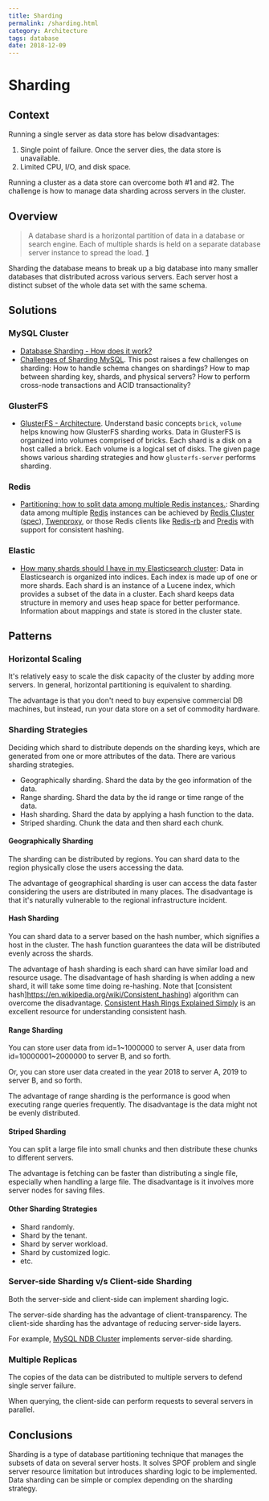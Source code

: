```yaml
---
title: Sharding
permalink: /sharding.html
category: Architecture
tags: database
date: 2018-12-09
---
```


# Sharding

## Context

Running a single server as data store has below disadvantages:

1. Single point of failure. Once the server dies, the data store is unavailable.
2. Limited CPU, I/O, and disk space.

Running a cluster as a data store can overcome both #1 and #2. The challenge is how to manage data sharding across servers in the cluster.

## Overview

> A database shard is a horizontal partition of data in a database or search engine. Each of multiple shards is held on a separate database server instance to spread the load. [1]

[1]: https://en.wikipedia.org/wiki/Shard_(database_architecture)

Sharding the database means to break up a big database into many smaller databases that distributed across various servers. Each server host a distinct subset of the whole data set with the same schema.

## Solutions

### MySQL Cluster

* [Database Sharding - How does it work?](https://severalnines.com/blog/database-sharding-how-does-it-work)
* [Challenges of Sharding MySQL](https://www.clustrix.com/bettersql/challenges-sharding-mysql/). This post raises a few challenges on sharding: How to handle schema changes on shardings? How to map between sharding key, shards, and physical servers? How to perform cross-node transactions and ACID transactionality?

### GlusterFS

* [GlusterFS - Architecture](https://docs.gluster.org/en/latest/Quick-Start-Guide/Architecture/). Understand basic concepts `brick`, `volume` helps knowing how GlusterFS sharding works. Data in GlusterFS is organized into volumes comprised of bricks. Each shard is a disk on a host called a brick. Each volume is a logical set of disks. The given page shows various sharding strategies and how `glusterfs-server` performs sharding.

### Redis

* [Partitioning: how to split data among multiple Redis instances.](https://redis.io/topics/partitioning): Sharding data among multiple [Redis](https://redis.io) instances can be achieved by [Redis Cluster](https://redis.io/topics/cluster-tutorial) ([spec](https://redis.io/topics/cluster-spec)), [Twenproxy](https://github.com/twitter/twemproxy), or those Redis clients like [Redis-rb](https://github.com/redis/redis-rb) and [Predis](https://github.com/nrk/predis) with support for consistent hashing.

### Elastic

* [How many shards should I have in my Elasticsearch cluster](https://www.elastic.co/cn/blog/how-many-shards-should-i-have-in-my-elasticsearch-cluster): Data in Elasticsearch is organized into indices. Each index is made up of one or more shards. Each shard is an instance of a Lucene index, which provides a subset of the data in a cluster. Each shard keeps data structure in memory and uses heap space for better performance. Information about mappings and state is stored in the cluster state.

## Patterns

### Horizontal Scaling

It's relatively easy to scale the disk capacity of the cluster by adding more servers. In general, horizontal partitioning is equivalent to sharding.

The advantage is that you don't need to buy expensive commercial DB machines, but instead, run your data store on a set of commodity hardware.

### Sharding Strategies

Deciding which shard to distribute depends on the sharding keys, which are generated from one or more attributes of the data. There are various sharding strategies.

* Geographically sharding. Shard the data by the geo information of the data.
* Range sharding. Shard the data by the id range or time range of the data.
* Hash sharding. Shard the data by applying a hash function to the data.
* Striped sharding. Chunk the data and then shard each chunk.

#### Geographically Sharding

The sharding can be distributed by regions. You can shard data to the region physically close the users accessing the data.

The advantage of geographical sharding is user can access the data faster considering the users are distributed in many places. The disadvantage is that it's naturally vulnerable to the regional infrastructure incident.

#### Hash Sharding

You can shard data to a server based on the hash number, which signifies a host in the cluster. The hash function guarantees the data will be distributed evenly across the shards.

The advantage of hash sharding is each shard can have similar load and resource usage. The disadvantage of hash sharding is when adding a new shard, it will take some time doing re-hashing. Note that [consistent hash]https://en.wikipedia.org/wiki/Consistent_hashing) algorithm can overcome the disadvantage. [Consistent Hash Rings Explained Simply](https://akshatm.svbtle.com/consistent-hash-rings-theory-and-implementation) is an excellent resource for understanding consistent hash.

#### Range Sharding

You can store user data from id=1~1000000 to server A, user data from id=10000001~2000000 to server B, and so forth.

Or, you can store user data created in the year 2018 to server A, 2019 to server B, and so forth.

The advantage of range sharding is the performance is good when executing range queries frequently. The disadvantage is the data might not be evenly distributed.

#### Striped Sharding

You can split a large file into small chunks and then distribute these chunks to different servers.

The advantage is fetching can be faster than distributing a single file, especially when handling a large file. The disadvantage is it involves more server nodes for saving files.

#### Other Sharding Strategies

* Shard randomly.
* Shard by the tenant.
* Shard by server workload.
* Shard by customized logic.
* etc.

### Server-side Sharding v/s Client-side Sharding

Both the server-side and client-side can implement sharding logic.

The server-side sharding has the advantage of client-transparency. The client-side sharding has the advantage of reducing server-side layers.

For example, [MySQL NDB Cluster](https://www.mysql.com/products/cluster/scalability.html) implements server-side sharding. 

### Multiple Replicas

The copies of the data can be distributed to multiple servers to defend single server failure.

When querying, the client-side can perform requests to several servers in parallel.

## Conclusions

Sharding is a type of database partitioning technique that manages the subsets of data on several server hosts. It solves SPOF problem and single server resource limitation but introduces sharding logic to be implemented. Data sharding can be simple or complex depending on the sharding strategy.

